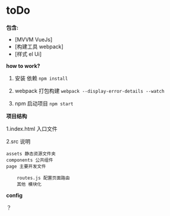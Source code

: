 # toDo

__包含:__

+ [MVVM VueJs]
+ [构建工具 webpack]
+ [样式 el Ui]

__how to work?__

1. 安装 依赖 `npm install`

2. webpack 打包构建   `webpack --display-error-details --watch`

3. npm 启动项目 `npm start`


__项目结构__

1.index.html 入口文件

2.src 说明

	assets 静态资源文件夹
	components 公共组件
	page 主要开发文件

		routes.js 配置页面路由
		其他 模块化

__config__

？
